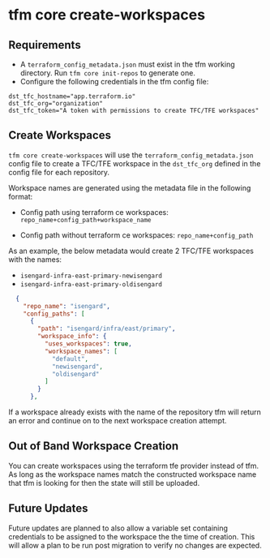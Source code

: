 # tfm core create-workspaces

## Requirements

- A `terraform_config_metadata.json` must exist in the tfm working directory. Run `tfm core init-repos` to generate one.
- Configure the following credentials in the tfm config file:

```hcl
dst_tfc_hostname="app.terraform.io"
dst_tfc_org="organization"
dst_tfc_token="A token with permissions to create TFC/TFE workspaces"
```

## Create Workspaces

`tfm core create-workspaces` will use the `terraform_config_metadata.json` config file to create a TFC/TFE workspace in the `dst_tfc_org` defined in the config file for each repository.

Workspace names are generated using the metadata file in the following format:

- Config path using terraform ce workspaces:
`repo_name+config_path+workspace_name`

- Config path without terraform ce workspaces:
`repo_name+config_path`

As an example, the below metadata would create 2 TFC/TFE workspaces with the names:

- `isengard-infra-east-primary-newisengard`
- `isengard-infra-east-primary-oldisengard`

```json
  {
    "repo_name": "isengard",
    "config_paths": [
      {
        "path": "isengard/infra/east/primary",
        "workspace_info": {
          "uses_workspaces": true,
          "workspace_names": [
            "default",
            "newisengard",
            "oldisengard"
          ]
        }
      },
```

If a workspace already exists with the name of the repository tfm will return an error and continue on to the next workspace creation attempt.

<!-- ## Cleaning Up

If something goes wrong and you wish to cleanup the workspaces and start the process over you can run the command `tfm nuke workspaces` to delete any workspaces created with tfm commands. -->

## Out of Band Workspace Creation

You can create workspaces using the terraform tfe provider instead of tfm. As long as the workspace names match the constructed workspace name that tfm is looking for then the state will still be uploaded.

## Future Updates

Future updates are planned to also allow a variable set containing credentials to be assigned to the workspace the the time of creation. This will allow a plan to be run post migration to verify no changes are expected.

